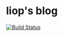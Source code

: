 # liop's blog

[![Build Status](https://travis-ci.com/liop/liop.github.io.svg?branch=master)](https://travis-ci.com/liop/liop.github.io)